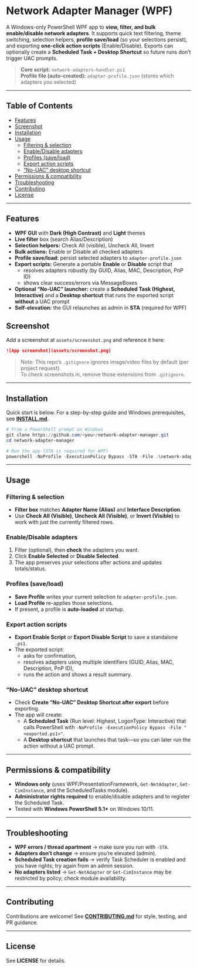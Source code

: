 # Network Adapter Manager (WPF)

A Windows-only PowerShell WPF app to **view, filter, and bulk enable/disable network adapters**. It supports quick text filtering, theme switching, selection helpers, **profile save/load** (so your selections persist), and exporting **one-click action scripts** (Enable/Disable). Exports can optionally create a **Scheduled Task + Desktop Shortcut** so future runs don’t trigger UAC prompts.

> **Core script:** `network-adapters-handler.ps1`  
> **Profile file (auto-created):** `adapter-profile.json` (stores which adapters you selected)

---

## Table of Contents

- [Features](#features)
- [Screenshot](#screenshot)
- [Installation](#installation)
- [Usage](#usage)
  - [Filtering & selection](#filtering--selection)
  - [Enable/Disable adapters](#enabledisable-adapters)
  - [Profiles (save/load)](#profiles-saveload)
  - [Export action scripts](#export-action-scripts)
  - [“No-UAC” desktop shortcut](#no-uac-desktop-shortcut)
- [Permissions & compatibility](#permissions--compatibility)
- [Troubleshooting](#troubleshooting)
- [Contributing](#contributing)
- [License](#license)

---

## Features

- **WPF GUI** with **Dark (High Contrast)** and **Light** themes
- **Live filter** box (search Alias/Description)
- **Selection helpers:** Check All (visible), Uncheck All, Invert
- **Bulk actions:** Enable or Disable all checked adapters
- **Profile save/load:** persist selected adapters to `adapter-profile.json`
- **Export scripts:** Generate a portable **Enable** or **Disable** script that
  - resolves adapters robustly (by GUID, Alias, MAC, Description, PnP ID)
  - shows clear success/errors via MessageBoxes
- **Optional “No-UAC” launcher:** create a **Scheduled Task (Highest, Interactive)** and a **Desktop shortcut** that runs the exported script **without** a UAC prompt
- **Self-elevation:** the GUI relaunches as admin in **STA** (required for WPF)

## Screenshot

Add a screenshot at `assets/screenshot.png` and reference it here:

```md
![App screenshot](assets/screenshot.png)
```

> Note: This repo’s `.gitignore` ignores image/video files by default (per project request).  
> To check screenshots in, remove those extensions from `.gitignore`.

---

## Installation

Quick start is below. For a step-by-step guide and Windows prerequisites, see **[INSTALL.md](INSTALL.md)**.

```powershell
# From a PowerShell prompt on Windows
git clone https://github.com/<you>/network-adapter-manager.git
cd network-adapter-manager

# Run the app (STA is required for WPF)
powershell -NoProfile -ExecutionPolicy Bypass -STA -File .\network-adapters-handler.ps1
```

---

## Usage

### Filtering & selection
- **Filter box** matches **Adapter Name (Alias)** and **Interface Description**.
- Use **Check All (Visible)**, **Uncheck All (Visible)**, or **Invert (Visible)** to work with just the currently filtered rows.

### Enable/Disable adapters
1. Filter (optional), then **check** the adapters you want.
2. Click **Enable Selected** or **Disable Selected**.
3. The app preserves your selections after actions and updates totals/status.

### Profiles (save/load)
- **Save Profile** writes your current selection to `adapter-profile.json`.
- **Load Profile** re-applies those selections.
- If present, a profile is **auto-loaded** at startup.

### Export action scripts
- **Export Enable Script** or **Export Disable Script** to save a standalone `.ps1`.
- The exported script:
  - asks for confirmation,
  - resolves adapters using multiple identifiers (GUID, Alias, MAC, Description, PnP ID),
  - runs the action and shows a result summary.

### “No-UAC” desktop shortcut
- Check **Create “No-UAC” Desktop Shortcut after export** before exporting.
- The app will create:
  - A **Scheduled Task** (Run level: Highest, LogonType: Interactive) that calls PowerShell with `-NoProfile -ExecutionPolicy Bypass -File "<exported.ps1>"`.
  - A **Desktop shortcut** that launches that task—so you can later run the action without a UAC prompt.

---

## Permissions & compatibility
- **Windows only** (uses WPF/PresentationFramework, `Get-NetAdapter`, `Get-CimInstance`, and the ScheduledTasks module).
- **Administrator rights required** to enable/disable adapters and to register the Scheduled Task.
- Tested with **Windows PowerShell 5.1+** on Windows 10/11.

---

## Troubleshooting
- **WPF errors / thread apartment** → make sure you run with `-STA`.
- **Adapters don’t change** → ensure you’re elevated (admin).
- **Scheduled Task creation fails** → verify Task Scheduler is enabled and you have rights; try again from an admin session.
- **No adapters listed** → `Get-NetAdapter` or `Get-CimInstance` may be restricted by policy; check module availability.

---

## Contributing
Contributions are welcome! See **[CONTRIBUTING.md](CONTRIBUTING.md)** for style, testing, and PR guidance.

---

## License
See **LICENSE** for details.
